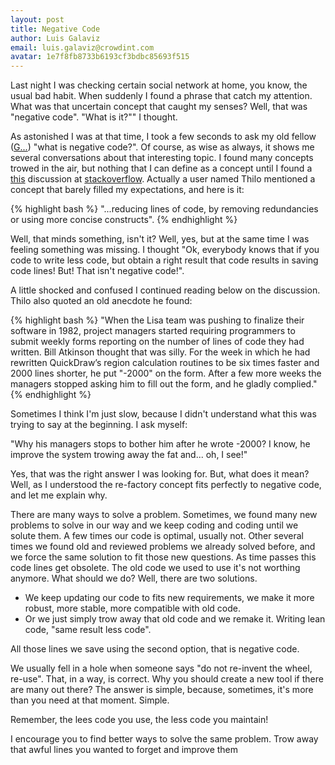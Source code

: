 ```yaml
---
layout: post
title: Negative Code
author: Luis Galaviz
email: luis.galaviz@crowdint.com
avatar: 1e7f8fb8733b6193cf3bdbc85693f515
---
```


Last night I was checking certain social network at home, you know, the usual bad habit. When suddenly I found a phrase that catch my attention. What was that uncertain concept that caught my senses? Well, that was "negative code". "What is it?"" I thought. 

As astonished I was at that time, I took a few seconds to ask my old fellow ([G...](http://www.google.com)) "what is negative code?". Of course, as wise as always, it shows me several conversations about that interesting topic. I found many concepts trowed in the air, but nothing that I can define as a concept until I found a [this](http://stackoverflow.com/questions/3800707/what-is-negative-code) discussion at [stackoverflow](http://stackoverflow.com). Actually a user named Thilo mentioned a concept that barely filled my expectations, and here is it:

{% highlight bash %}
"...reducing lines of code, by removing redundancies or using more concise constructs".
{% endhighlight %}

Well, that minds something, isn't it? Well, yes, but at the same time I was feeling something was missing. I thought "Ok, everybody knows that if you code to write less code, but obtain a right result that code results in saving code lines! But! That isn't negative code!".

A little shocked and confused I continued reading below on the discussion. Thilo also quoted an old anecdote he found:

{% highlight bash %}
"When the Lisa team was pushing to finalize their software in 1982, project managers started requiring programmers to submit weekly forms reporting on the number of lines of code they had written. Bill Atkinson thought that was silly. For the week in which he had rewritten QuickDraw’s region calculation routines to be six times faster and 2000 lines shorter, he put "-2000" on the form. After a few more weeks the managers stopped asking him to fill out the form, and he gladly complied."
{% endhighlight %}

Sometimes I think I'm just slow, because I didn't understand what this was trying to say at the beginning. I ask myself:

"Why his managers stops to bother him after he wrote -2000? I know, he improve the system trowing away the fat and... oh, I see!"

Yes, that was the right answer I was looking for. But, what does it mean? Well, as I understood the re-factory concept fits perfectly to negative code, and let me explain why.

There are many ways to solve a problem. Sometimes, we found many new problems to solve in our way and we keep coding and coding until we solute them. A few times our code is optimal, usually not. Other several times we found old and reviewed problems we already solved before, and we force the same solution to fit those new questions. As time passes this code lines get obsolete. The old code we used to use it's not worthing anymore. What should we do? Well, there are two solutions.

* We keep updating our code to fits new requirements, we make it more robust, more stable, more compatible with old code.
* Or we just simply trow away that old code and we remake it. Writing lean code, "same result less code".

All those lines we save using the second option, that is negative code.

We usually fell in a hole when someone says "do not re-invent the wheel, re-use". That, in a way, is correct. Why you should create a new tool if there are many out there? The answer is simple, because, sometimes, it's more than you need at that moment. Simple.

Remember, the lees code you use, the less code you maintain!

I encourage you to find better ways to solve the same problem. Trow away that awful lines you wanted to forget and improve them




